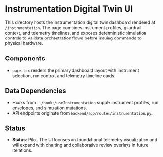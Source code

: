 # Instrumentation Digital Twin UI

This directory hosts the instrumentation digital twin dashboard rendered at `/instrumentation`. The page combines instrument profiles, guardrail context, and telemetry timelines, and exposes deterministic simulation controls to validate orchestration flows before issuing commands to physical hardware.

## Components

- `page.tsx` renders the primary dashboard layout with instrument selection, run control, and telemetry timeline cards.

## Data Dependencies

- Hooks from `../hooks/useInstrumentation` supply instrument profiles, run envelopes, and simulation mutations.
- API endpoints originate from `backend/app/routes/instrumentation.py`.

## Status

- **Status**: Pilot. The UI focuses on foundational telemetry visualization and will expand with charting and collaborative review overlays in future iterations.
